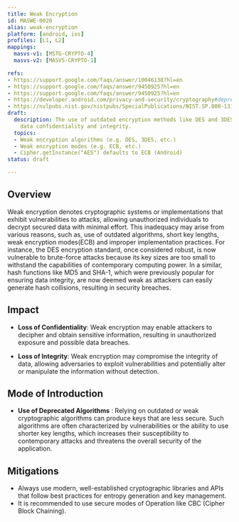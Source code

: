 ```yaml
---
title: Weak Encryption
id: MASWE-0020
alias: weak-encryption
platform: [android, ios]
profiles: [L1, L2]
mappings:
  masvs-v1: [MSTG-CRYPTO-4]
  masvs-v2: [MASVS-CRYPTO-1]

refs:
- https://support.google.com/faqs/answer/10046138?hl=en
- https://support.google.com/faqs/answer/9450925?hl=en
- https://support.google.com/faqs/answer/9450925?hl=en
- https://developer.android.com/privacy-and-security/cryptography#deprecated-functionality
- https://nvlpubs.nist.gov/nistpubs/SpecialPublications/NIST.SP.800-131Ar2.pdf
draft:
  description: The use of outdated encryption methods like DES and 3DES may compromise
    data confidentiality and integrity.
  topics:
  - Weak encryption algorithms (e.g. DES, 3DES, etc.)
  - Weak encryption modes (e.g. ECB, etc.)
  - Cipher.getInstance("AES") defaults to ECB (Android)
status: draft

---
```


## Overview

Weak encryption denotes cryptographic systems or implementations that exhibit vulnerabilities to attacks, allowing unauthorized individuals to decrypt secured data with minimal effort. This inadequacy may arise from various reasons, such as, use of outdated algorithms, short key lengths, weak encryption modes(ECB) and improper implementation practices. For instance, the DES encryption standard, once considered robust, is now vulnerable to brute-force attacks because its key sizes are too small to withstand the capabilities of contemporary computing power. In a similar, hash functions like MD5 and SHA-1, which were previously popular for ensuring data integrity, are now deemed weak as attackers can easily generate hash collisions, resulting in security breaches.

## Impact

- **Loss of  Confidentiality**: Weak encryption may enable attackers to decipher and obtain sensitive information, resulting in unauthorized exposure and possible data breaches.

- **Loss of Integrity**: Weak encryption may compromise the integrity of data, allowing adversaries to exploit vulnerabilities and potentially alter or manipulate the information without detection.

## Mode of Introduction

- **Use of Deprecated Algorithms** : Relying on outdated or weak cryptographic algorithms can produce keys that are less secure. Such algorithms are often characterized by vulnerabilities or the ability to use shorter key lengths, which increases their susceptibility to contemporary attacks and threatens the overall security of the application.

## Mitigations

- Always use modern, well-established cryptographic libraries and APIs that follow best practices for entropy generation and key management.
- It is recommended to use secure modes of Operation like CBC (Cipher Block Chaining).
